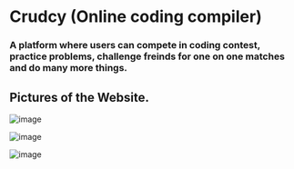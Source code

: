 # Crudcy  (Online coding compiler)
### A platform where users can compete in coding contest, practice problems, challenge freinds for one on one matches and do many more things.  

## Pictures of the Website.  

![image](https://github.com/chaman56/Crudcy/assets/76009420/85040f58-8d2f-4fe6-9130-308c9e4b99d1)

![image](https://github.com/chaman56/Crudcy/assets/76009420/1af76fd8-97f5-4608-aae8-3106917fb76f)

![image](https://github.com/chaman56/Crudcy/assets/76009420/283d0fc7-47b8-4002-8b65-58a996463423)



